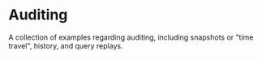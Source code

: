 # Auditing

A collection of examples regarding auditing, including snapshots or "time travel", history, and query replays.